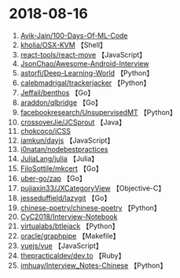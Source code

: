 # 2018-08-16

1. [Avik-Jain/100-Days-Of-ML-Code](https://github.com/Avik-Jain/100-Days-Of-ML-Code) 
2. [kholia/OSX-KVM](https://github.com/kholia/OSX-KVM) 【Shell】
3. [react-tools/react-move](https://github.com/react-tools/react-move) 【JavaScript】
4. [JsonChao/Awesome-Android-Interview](https://github.com/JsonChao/Awesome-Android-Interview) 
5. [astorfi/Deep-Learning-World](https://github.com/astorfi/Deep-Learning-World) 【Python】
6. [calebmadrigal/trackerjacker](https://github.com/calebmadrigal/trackerjacker) 【Python】
7. [Jeffail/benthos](https://github.com/Jeffail/benthos) 【Go】
8. [araddon/qlbridge](https://github.com/araddon/qlbridge) 【Go】
9. [facebookresearch/UnsupervisedMT](https://github.com/facebookresearch/UnsupervisedMT) 【Python】
10. [crossoverJie/JCSprout](https://github.com/crossoverJie/JCSprout) 【Java】
11. [chokcoco/iCSS](https://github.com/chokcoco/iCSS) 
12. [iamkun/dayjs](https://github.com/iamkun/dayjs) 【JavaScript】
13. [i0natan/nodebestpractices](https://github.com/i0natan/nodebestpractices) 
14. [JuliaLang/julia](https://github.com/JuliaLang/julia) 【Julia】
15. [FiloSottile/mkcert](https://github.com/FiloSottile/mkcert) 【Go】
16. [uber-go/zap](https://github.com/uber-go/zap) 【Go】
17. [pujiaxin33/JXCategoryView](https://github.com/pujiaxin33/JXCategoryView) 【Objective-C】
18. [jesseduffield/lazygit](https://github.com/jesseduffield/lazygit) 【Go】
19. [chinese-poetry/chinese-poetry](https://github.com/chinese-poetry/chinese-poetry) 【Python】
20. [CyC2018/Interview-Notebook](https://github.com/CyC2018/Interview-Notebook) 
21. [virtualabs/btlejack](https://github.com/virtualabs/btlejack) 【Python】
22. [oracle/graphpipe](https://github.com/oracle/graphpipe) 【Makefile】
23. [vuejs/vue](https://github.com/vuejs/vue) 【JavaScript】
24. [thepracticaldev/dev.to](https://github.com/thepracticaldev/dev.to) 【Ruby】
25. [imhuay/Interview_Notes-Chinese](https://github.com/imhuay/Interview_Notes-Chinese) 【Python】
